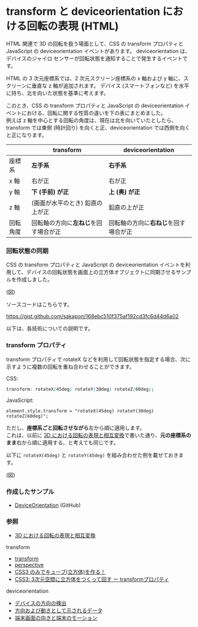 # transform と deviceorientation における回転の表現 (HTML)
HTML 関連で 3D の回転を扱う場面として、CSS の transform プロパティと JavaScript の deviceorientation イベントがあります。
deviceorientation は、デバイスのジャイロ センサーが回転状態を通知することで発生するイベントです。

HTML の 3 次元座標系では、2 次元スクリーン座標系の x 軸および y 軸に、スクリーンに垂直な z 軸が追加されます。
デバイス (スマートフォンなど) を水平に持ち、北を向いた状態を基準に考えます。

このとき、CSS の transform プロパティと JavaScript の deviceorientation イベントにおける、回転に関する性質の違いを下の表にまとめました。  
例えば z 軸を中心とする回転の角度は、現在は北を向いていたとしたら、transform では東側 (時計回り) を向くと正、deviceorientation では西側を向くと正になります。

| | transform | deviceorientation |
-|-|-
| 座標系 | **左手系** | **右手系** |
| x 軸 | 右が正 | 右が正 |
| y 軸 | **下 (手前) が正** | **上 (奥) が正** |
| z 軸 | (画面が水平のとき) 鉛直の上が正 | 鉛直の上が正 |
| 回転角度 | 回転軸の方向に**左ねじ**を回す場合が正 | 回転軸の方向に**右ねじ**を回す場合が正 |

### 回転状態の同期
CSS の transform プロパティと JavaScript の deviceorientation イベントを利用して、デバイスの回転状態を画面上の立方体オブジェクトに同期させるサンプルを作成しました。

(図)

ソースコードはこちらです。

https://gist.github.com/sakapon/168ebc510f375af192cd3fc6d44d6a02

以下は、各技術についての説明です。

### transform プロパティ
transform プロパティで rotateX などを利用して回転状態を指定する場合、次に示すように複数の回転を重ね合わせることができます。

CSS:
```CSS
transform: rotateX(45deg) rotateY(30deg) rotateZ(60deg);
```

JavaScript:
```JS
element.style.transform = "rotateX(45deg) rotateY(30deg) rotateZ(60deg)";
```

ただし、**座標系ごと回転させながら**左から順に適用します。  
これは、以前に [3D における回転の表現と相互変換](https://sakapon.wordpress.com/2017/01/15/3d-rotation-conversion/)で書いた通り、**元の座標系のまま**右から順に適用する、と考えても同じです。

以下に `rotateX(45deg)` と `rotateY(45deg)` を組み合わせた例を載せておきます。

(図)

### 作成したサンプル
- [DeviceOrientation](https://github.com/sakapon/JS-Test/tree/master/DeviceOrientation) (GitHub)

### 参照
- [3D における回転の表現と相互変換](https://sakapon.wordpress.com/2017/01/15/3d-rotation-conversion/)

transform
- [transform](https://developer.mozilla.org/ja/docs/Web/CSS/transform)
- [perspective](https://developer.mozilla.org/ja/docs/Web/CSS/perspective)
- [CSS3 のみでキューブ(立方体)を作る！](https://cartman0.hatenablog.com/entry/2015/05/29/173343)
- [CSS3: 3次元空間に立方体をつくって回す ー transformプロパティ](http://www.fumiononaka.com/Business/html5/FN1404001.html)

deviceorientation
- [デバイスの方向の検出](https://developer.mozilla.org/ja/docs/Web/API/Detecting_device_orientation)
- [方向および動きとして示されるデータ](https://developer.mozilla.org/ja/docs/DOM/Orientation_and_motion_data_explained)
- [端末画面の向きと端末のモーション](https://developers.google.com/web/fundamentals/native-hardware/device-orientation/?hl=ja)
